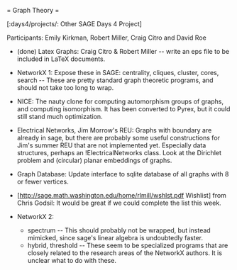 = Graph Theory =

[:days4/projects/: Other SAGE Days 4 Project]

Participants:  Emily Kirkman, Robert Miller, Craig Citro and David Roe

 * (done) Latex Graphs: Craig Citro & Robert Miller -- write an eps file to be included in LaTeX documents.

 * NetworkX 1: Expose these in SAGE: centrality, cliques, cluster, cores, search -- These are pretty standard graph theoretic programs, and should not take too long to wrap.

 * NICE: The nauty clone for computing automorphism groups of graphs, and computing isomorphism. It has been converted to Pyrex, but it could still stand much optimization.

 * Electrical Networks, Jim Morrow's REU: Graphs with boundary are already in sage, but there are probably some useful constructions for Jim's summer REU that are not implemented yet. Especially data structures, perhaps an !ElectricalNetworks class.  Look at the Dirichlet problem and (circular) planar embeddings of graphs.

 * Graph Database: Update interface to sqlite database of all graphs with 8 or fewer vertices.

 * [http://sage.math.washington.edu/home/rlmill/wshlst.pdf Wishlist] from Chris Godsil: It would be great if we could complete the list this week.

 * NetworkX 2:  
   * spectrum -- This should probably not be wrapped, but instead mimicked, since sage's linear algebra is undoubtedly faster.
   * hybrid, threshold -- These seem to be specialized programs that are closely related to the research areas of the NetworkX authors. It is unclear what to do with these.
